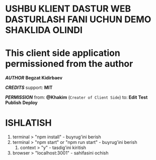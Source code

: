 # USHBU KLIENT DASTUR WEB DASTURLASH FANI UCHUN DEMO SHAKLIDA OLINDI
# This client side application permissioned from the author

***AUTHOR***
    __Begzat Kidirbaev__

***CREDITS***
    support: __MIT__

***PERMISSION***
    from: __@Khakim__ (``Creater of Client Side``)
        to:
            __Edit__
            __Test__
            __Publish__
            __Deploy__

# ISHLATISH

1. terminal > "npm install" - buyrug'ini berish
2. terminal > "npm start" or "npm run start" - buyrug'ini berish
    1. context > "y" - tasdig'ini kiritish
3. browser  > "localhost:3001" - sahifasini ochish